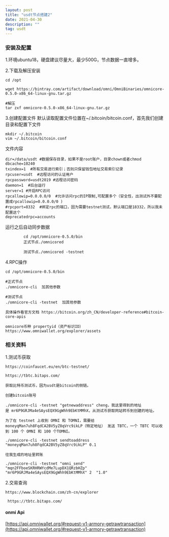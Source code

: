 ```yaml
---
layout: post
title: "usdt节点搭建2"
date: 2021-04-30
description: ""
tag: usdt
---
```


### 安装及配置
1.环境ubuntu18，硬盘建议尽量大，最少500G，节点数据一直增多。

2.下载及解压安装

```
cd /opt

wget https://bintray.com/artifact/download/omni/OmniBinaries/omnicore-0.5.0-x86_64-linux-gnu.tar.gz

#解压
tar zxf omnicore-0.5.0-x86_64-linux-gnu.tar.gz
````

3.创建配置文件
默认读取配置文件位置在~/.bitcoin/bitcoin.conf，首先我们创建目录和配置下文件

```
mkdir ~/.bitcoin
vim ~/.bitcoin/bitcoin.conf
```

文件内容
```
dir=/data/usdt #数据保存目录，如果不是root账户，目录chown或者chmod
dbcache=10240
txindex=1  #所有交易进行索引；否则只保留钱包地址交易索引记录
rpcuser=usdt  #远程访问的认证用户
rpcpassword=usdt2019 #远程访问密码
daemon=1  #后台运行
server=1 #开启RPC访问
rpcallowip=0.0.0.0/0  #允许访问rpc的IP限制,可配置多个（安全性，出测试外不要配置成rpcallowip=0.0.0.0/0 )                             
#rpcport=8332  #绑定rpc的端口，因为需要testnet测试，默认端口是18332，所以我未配置这个
deprecatedrpc=accounts
```

运行之后自动同步数据

```
        cd /opt/omnicore-0.5.0/bin
        正式节点./omnicored

        测试节点./omnicored -testnet
```

  4.RPC操作
```
cd /opt/omnicore-0.5.0/bin

#正式节点
./omnicore-cli  加其他参数

#测试节点
./omnicore-cli -testnet  加其他参数

具体操作看官方文档 https://bitcoin.org/zh_CN/developer-reference#bitcoin-core-apis

omnicore币种 propertyid（资产标识ID）https://www.omniwallet.org/explorer/assets
```

### 相关资料
1.测试币获取

```
https://coinfaucet.eu/en/btc-testnet/

https://tbtc.bitaps.com/

获取比特币测试币，因为usdt是bitcoin的侧链。

创建bitcoin账号

./omnicore-cli -testnet "getnewaddress" cheng，我这里得到的地址是 mr6P9GRJMa4eSAysEQX9GgWhh9EbKtMMhX，从测试币获取网站转币到创建的地址。

为了在 testnet 上收到 OMNI 和 TOMNI，需要给 moneyqMan7uh8FqdCA2BV5yZ8qVrc9ikLP（特定地址） 发送 TBTC，一个 TBTC 可以收到 100 个 OMNI 和 100 个TOMNI。

./omnicore-cli -testnet sendtoaddress "moneyqMan7uh8FqdCA2BV5yZ8qVrc9ikLP" 0.1

往我生成的地址里转账

./omnicore-cli -testnet "omni_send" "mqn2FFboeSKRHRWYcdMe7LupDX1QRzbHZp" "mr6P9GRJMa4eSAysEQX9GgWhh9EbKtMMhX" 2  "1.0"
```

2.交易查询

```
https://www.blockchain.com/zh-cn/explorer

 https://tbtc.bitaps.com/
```

#### onmi Api
[https://api.omniwallet.org/#request-v1-armory-getrawtransaction](https://api.omniwallet.org/#request-v1-armory-getrawtransaction)